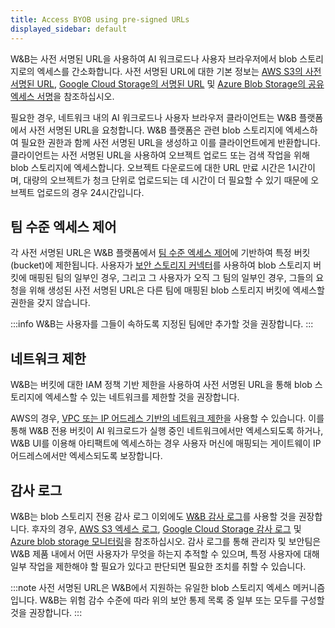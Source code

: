 ```yaml
---
title: Access BYOB using pre-signed URLs
displayed_sidebar: default
---
```


W&B는 사전 서명된 URL을 사용하여 AI 워크로드나 사용자 브라우저에서 blob 스토리지로의 엑세스를 간소화합니다. 사전 서명된 URL에 대한 기본 정보는 [AWS S3의 사전 서명된 URL](https://docs.aws.amazon.com/AmazonS3/latest/userguide/using-presigned-url.html), [Google Cloud Storage의 서명된 URL](https://cloud.google.com/storage/docs/access-control/signed-urls) 및 [Azure Blob Storage의 공유 엑세스 서명](https://learn.microsoft.com/en-us/azure/storage/common/storage-sas-overview)을 참조하십시오.

필요한 경우, 네트워크 내의 AI 워크로드나 사용자 브라우저 클라이언트는 W&B 플랫폼에서 사전 서명된 URL을 요청합니다. W&B 플랫폼은 관련 blob 스토리지에 엑세스하여 필요한 권한과 함께 사전 서명된 URL을 생성하고 이를 클라이언트에게 반환합니다. 클라이언트는 사전 서명된 URL을 사용하여 오브젝트 업로드 또는 검색 작업을 위해 blob 스토리지에 엑세스합니다. 오브젝트 다운로드에 대한 URL 만료 시간은 1시간이며, 대량의 오브젝트가 청크 단위로 업로드되는 데 시간이 더 필요할 수 있기 때문에 오브젝트 업로드의 경우 24시간입니다.

## 팀 수준 엑세스 제어

각 사전 서명된 URL은 W&B 플랫폼에서 [팀 수준 엑세스 제어](../iam/manage-users.md#manage-a-team)에 기반하여 특정 버킷(bucket)에 제한됩니다. 사용자가 [보안 스토리지 커넥터](./secure-storage-connector.md)를 사용하여 blob 스토리지 버킷에 매핑된 팀의 일부인 경우, 그리고 그 사용자가 오직 그 팀의 일부인 경우, 그들의 요청을 위해 생성된 사전 서명된 URL은 다른 팀에 매핑된 blob 스토리지 버킷에 엑세스할 권한을 갖지 않습니다.

:::info
W&B는 사용자를 그들이 속하도록 지정된 팀에만 추가할 것을 권장합니다.
:::

## 네트워크 제한

W&B는 버킷에 대한 IAM 정책 기반 제한을 사용하여 사전 서명된 URL을 통해 blob 스토리지에 엑세스할 수 있는 네트워크를 제한할 것을 권장합니다.

AWS의 경우, [VPC 또는 IP 어드레스 기반의 네트워크 제한](https://docs.aws.amazon.com/AmazonS3/latest/userguide/using-presigned-url.html#PresignedUrlUploadObject-LimitCapabilities)을 사용할 수 있습니다. 이를 통해 W&B 전용 버킷이 AI 워크로드가 실행 중인 네트워크에서만 엑세스되도록 하거나, W&B UI를 이용해 아티팩트에 엑세스하는 경우 사용자 머신에 매핑되는 게이트웨이 IP 어드레스에서만 엑세스되도록 보장합니다.

## 감사 로그

W&B는 blob 스토리지 전용 감사 로그 이외에도 [W&B 감사 로그](../monitoring-usage/audit-logging.md)를 사용할 것을 권장합니다. 후자의 경우, [AWS S3 엑세스 로그](https://docs.aws.amazon.com/AmazonS3/latest/userguide/ServerLogs.html), [Google Cloud Storage 감사 로그](https://cloud.google.com/storage/docs/audit-logging) 및 [Azure blob storage 모니터링](https://learn.microsoft.com/en-us/azure/storage/blobs/monitor-blob-storage)을 참조하십시오. 감사 로그를 통해 관리자 및 보안팀은 W&B 제품 내에서 어떤 사용자가 무엇을 하는지 추적할 수 있으며, 특정 사용자에 대해 일부 작업을 제한해야 할 필요가 있다고 판단되면 필요한 조치를 취할 수 있습니다.

:::note
사전 서명된 URL은 W&B에서 지원하는 유일한 blob 스토리지 엑세스 메커니즘입니다. W&B는 위험 감수 수준에 따라 위의 보안 통제 목록 중 일부 또는 모두를 구성할 것을 권장합니다.
:::